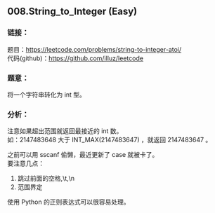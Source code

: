 ## 008.String_to_Integer (Easy)

### **链接**：
题目：https://leetcode.com/problems/string-to-integer-atoi/  
代码(github)：https://github.com/illuz/leetcode

### **题意**：
将一个字符串转化为 int 型。  

### **分析**：
注意如果超出范围就返回最接近的 int 数。  
如：2147483648 大于 INT_MAX(2147483647) ，就返回 2147483647 。  

之前可以用 sscanf 偷懒，最近更新了 case 就被卡了。  
要注意几点：  

1. 跳过前面的空格,\t,\n  
2. 范围界定  

使用 Python 的正则表达式可以很容易处理。  
